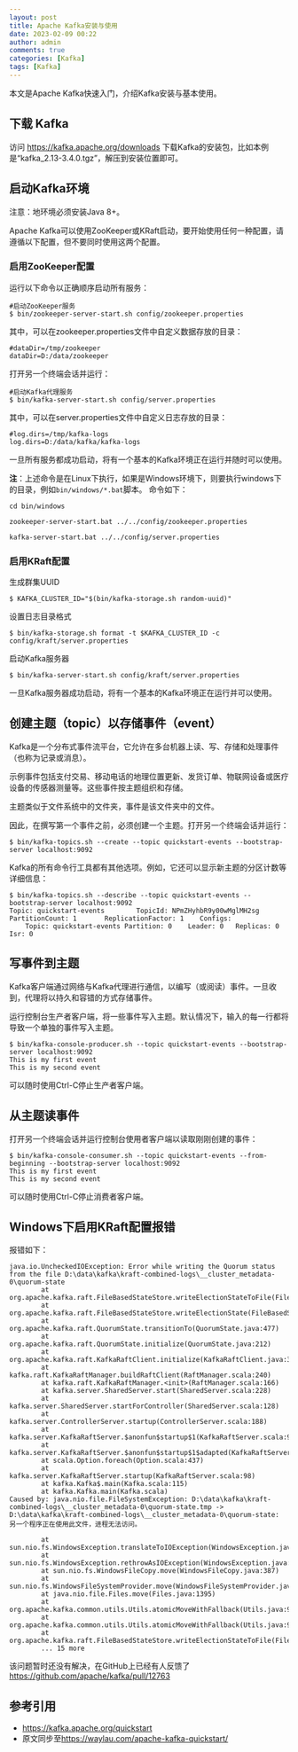 ```yaml
---
layout: post
title: Apache Kafka安装与使用
date: 2023-02-09 00:22
author: admin
comments: true
categories: [Kafka]
tags: [Kafka]
---
```


本文是Apache Kafka快速入门，介绍Kafka安装与基本使用。

<!-- more -->

## 下载 Kafka


访问 <https://kafka.apache.org/downloads> 下载Kafka的安装包，比如本例是“kafka_2.13-3.4.0.tgz”，解压到安装位置即可。


## 启动Kafka环境

注意：地环境必须安装Java 8+。


Apache Kafka可以使用ZooKeeper或KRaft启动，要开始使用任何一种配置，请遵循以下配置，但不要同时使用这两个配置。



### 启用ZooKeeper配置

运行以下命令以正确顺序启动所有服务：

```
#启动ZooKeeper服务
$ bin/zookeeper-server-start.sh config/zookeeper.properties
```

其中，可以在zookeeper.properties文件中自定义数据存放的目录：

```
#dataDir=/tmp/zookeeper
dataDir=D:/data/zookeeper
```



打开另一个终端会话并运行：

```
#启动Kafka代理服务
$ bin/kafka-server-start.sh config/server.properties
```

其中，可以在server.properties文件中自定义日志存放的目录：

```
#log.dirs=/tmp/kafka-logs
log.dirs=D:/data/kafka/kafka-logs
```

一旦所有服务都成功启动，将有一个基本的Kafka环境正在运行并随时可以使用。


**注**：上述命令是在Linux下执行，如果是Windows环境下，则要执行windows下的目录，例如`bin/windows/*.bat`脚本。
命令如下：

```
cd bin/windows

zookeeper-server-start.bat ../../config/zookeeper.properties

kafka-server-start.bat ../../config/server.properties
```


### 启用KRaft配置

生成群集UUID

```
$ KAFKA_CLUSTER_ID="$(bin/kafka-storage.sh random-uuid)"
```


设置日志目录格式

```
$ bin/kafka-storage.sh format -t $KAFKA_CLUSTER_ID -c config/kraft/server.properties
```


启动Kafka服务器

```
$ bin/kafka-server-start.sh config/kraft/server.properties
```


一旦Kafka服务器成功启动，将有一个基本的Kafka环境正在运行并可以使用。


## 创建主题（topic）以存储事件（event）

Kafka是一个分布式事件流平台，它允许在多台机器上读、写、存储和处理事件（也称为记录或消息）。



示例事件包括支付交易、移动电话的地理位置更新、发货订单、物联网设备或医疗设备的传感器测量等。这些事件按主题组织和存储。

主题类似于文件系统中的文件夹，事件是该文件夹中的文件。

因此，在撰写第一个事件之前，必须创建一个主题。打开另一个终端会话并运行：

```
$ bin/kafka-topics.sh --create --topic quickstart-events --bootstrap-server localhost:9092
```


Kafka的所有命令行工具都有其他选项。例如，它还可以显示新主题的分区计数等详细信息：


```
$ bin/kafka-topics.sh --describe --topic quickstart-events --bootstrap-server localhost:9092
Topic: quickstart-events        TopicId: NPmZHyhbR9y00wMglMH2sg PartitionCount: 1       ReplicationFactor: 1	Configs:
    Topic: quickstart-events Partition: 0    Leader: 0   Replicas: 0 Isr: 0
```

## 写事件到主题


Kafka客户端通过网络与Kafka代理进行通信，以编写（或阅读）事件。一旦收到，代理将以持久和容错的方式存储事件。

运行控制台生产者客户端，将一些事件写入主题。默认情况下，输入的每一行都将导致一个单独的事件写入主题。


```
$ bin/kafka-console-producer.sh --topic quickstart-events --bootstrap-server localhost:9092
This is my first event
This is my second event
```



可以随时使用Ctrl-C停止生产者客户端。


## 从主题读事件

打开另一个终端会话并运行控制台使用者客户端以读取刚刚创建的事件：


```
$ bin/kafka-console-consumer.sh --topic quickstart-events --from-beginning --bootstrap-server localhost:9092
This is my first event
This is my second event
```


可以随时使用Ctrl-C停止消费者客户端。

## Windows下启用KRaft配置报错


报错如下：

```
java.io.UncheckedIOException: Error while writing the Quorum status from the file D:\data\kafka\kraft-combined-logs\__cluster_metadata-0\quorum-state
        at org.apache.kafka.raft.FileBasedStateStore.writeElectionStateToFile(FileBasedStateStore.java:155)
        at org.apache.kafka.raft.FileBasedStateStore.writeElectionState(FileBasedStateStore.java:128)
        at org.apache.kafka.raft.QuorumState.transitionTo(QuorumState.java:477)
        at org.apache.kafka.raft.QuorumState.initialize(QuorumState.java:212)
        at org.apache.kafka.raft.KafkaRaftClient.initialize(KafkaRaftClient.java:369)
        at kafka.raft.KafkaRaftManager.buildRaftClient(RaftManager.scala:240)
        at kafka.raft.KafkaRaftManager.<init>(RaftManager.scala:166)
        at kafka.server.SharedServer.start(SharedServer.scala:228)
        at kafka.server.SharedServer.startForController(SharedServer.scala:128)
        at kafka.server.ControllerServer.startup(ControllerServer.scala:188)
        at kafka.server.KafkaRaftServer.$anonfun$startup$1(KafkaRaftServer.scala:98)
        at kafka.server.KafkaRaftServer.$anonfun$startup$1$adapted(KafkaRaftServer.scala:98)
        at scala.Option.foreach(Option.scala:437)
        at kafka.server.KafkaRaftServer.startup(KafkaRaftServer.scala:98)
        at kafka.Kafka$.main(Kafka.scala:115)
        at kafka.Kafka.main(Kafka.scala)
Caused by: java.nio.file.FileSystemException: D:\data\kafka\kraft-combined-logs\__cluster_metadata-0\quorum-state.tmp -> D:\data\kafka\kraft-combined-logs\__cluster_metadata-0\quorum-state: 另一个程序正在使用此文件，进程无法访问。

        at sun.nio.fs.WindowsException.translateToIOException(WindowsException.java:86)
        at sun.nio.fs.WindowsException.rethrowAsIOException(WindowsException.java:97)
        at sun.nio.fs.WindowsFileCopy.move(WindowsFileCopy.java:387)
        at sun.nio.fs.WindowsFileSystemProvider.move(WindowsFileSystemProvider.java:287)
        at java.nio.file.Files.move(Files.java:1395)
        at org.apache.kafka.common.utils.Utils.atomicMoveWithFallback(Utils.java:949)
        at org.apache.kafka.common.utils.Utils.atomicMoveWithFallback(Utils.java:932)
        at org.apache.kafka.raft.FileBasedStateStore.writeElectionStateToFile(FileBasedStateStore.java:152)
        ... 15 more
```

该问题暂时还没有解决，在GitHub上已经有人反馈了<https://github.com/apache/kafka/pull/12763>


## 参考引用

* https://kafka.apache.org/quickstart
* 原文同步至<https://waylau.com/apache-kafka-quickstart/>
